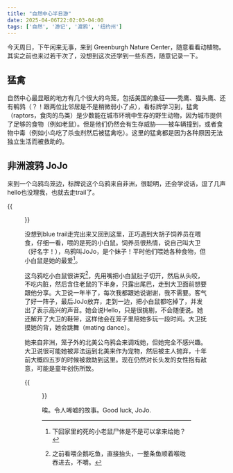 ```yaml
---
title: "自然中心半日游"
date: 2025-04-06T22:02:03-04:00
tags: ['自然', '游记', '渡鸦', '纽约州']
---
```


今天周日，下午闲来无事，来到 Greenburgh Nature Center，随意看看动植物。其实之前也来过若干次了，没想到这次还学到一些东西，随意记录一下。

## 猛禽

自然中心最显眼的地方有几个很大的鸟笼，包括美国的象征——秃鹰、猫头鹰、还有鹌鹑（？！跟两位比邻居是不是稍微弱小了点），看标牌学习到，猛禽（raptors，食肉的鸟类）是少数能在城市环境中生存的野生动物，因为城市提供了足够的食物（例如老鼠）。但是他们仍然会有生存威胁——被车辆撞到，或者食物中毒（例如小鸟吃了杀虫剂然后被猛禽吃）。这里的猛禽都是因为各种原因无法独立生活而被救助的。

## 非洲渡鸦 JoJo

来到一个乌鸦鸟笼边，标牌说这个乌鸦来自非洲，很聪明，还会学说话，逗了几声hello也没理我，也就去走trail了。

{{<figure src="./notes.jpg">}}

没想到blue trail走完出来又回到这里，正巧遇到大胡子饲养员在喂食，仔细一看，喂的是死的小白鼠。饲养员很热情，说自己叫大卫（好名字！），乌鸦叫JoJo，是个妹子！平时他们喂她各种食物，但小白鼠是她的最爱[^1]。

这乌鸦吃小白鼠很讲究[^2]，先用嘴把小白鼠肚子切开，然后从头咬，不吃内脏，然后含住老鼠的下半身，只露出尾巴，走到大卫面前想要跟他分享。大卫说一年半了，每次我都跟她说谢谢，我不需要。客气了好一阵子，最后JoJo放弃，走到一边，把小白鼠都吃掉了，并发出了表示高兴的声音。她会说Hello，只是很挑剔，不会随便说。她还解开了大卫的鞋带，这样他会在笼子里陪她多玩一段时间。大卫抚摸她的背，她会跳舞（mating dance）。

她来自非洲，笼子外的北美公乌鸦会来调戏她，但她完全不感兴趣。大卫说很可能她被非法运到北美来作为宠物，然后被主人抛弃，十年前大概四五岁的时候被救助到这里。现在仍然对长头发的女性抱有敌意，可能是童年创伤所致。

{{<figure src="./raven.jpg">}}

唉。令人唏嘘的故事。Good luck, JoJo.

[^1]: 下回家里的死的小老鼠尸体是不是可以拿来给她？
[^2]: 之前看喂企鹅吃鱼，直接抬头，一整条鱼顺着喉咙吞进去，不嚼。